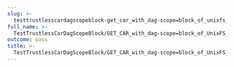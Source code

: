 ```yaml
---
slug: >-
  testtrustlesscardagscopeblock-get_car_with_dag-scope=block_of_unixfs_file_on_a_path_(accept_header)-header_x-content-type-options
full_name: >-
  TestTrustlessCarDagScopeBlock/GET_CAR_with_dag-scope=block_of_UnixFS_file_on_a_path_(Accept_Header)/Header_X-Content-Type-Options
outcome: pass
title: >-
  TestTrustlessCarDagScopeBlock/GET_CAR_with_dag-scope=block_of_UnixFS_file_on_a_path_(Accept_Header)/Header_X-Content-Type-Options
---
```


